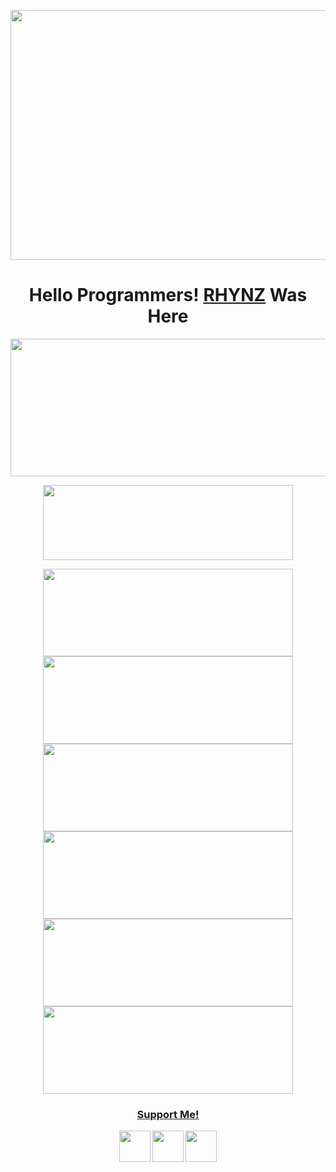 <p align="center">
  <img width="1000" height="400" src="https://user-images.githubusercontent.com/76211798/129931208-6af05b6a-f22a-4927-92a2-94132f5575db.jpg">
</p>
<h1 align="center">
  <b>Hello Programmers!<b> <a href="https://www.INSTAGRAM.COM/rhy_nz" target="blank">RHYNZ</a> Was Here
</h1>
<p align="center">
  <img width="600" height="220" src="https://github-readme-stats.vercel.app/api?username=rhynzid&show_icons=true&theme=chartreuse-dark&locale=id">
</p>
<p align="center">
  <img width="400" height="120" src="https://github-readme-stats.vercel.app/api/top-langs/?username=rhynz&layout=compact&theme=chartreuse-dark">
</p>
<p align="center">
  <a href="https://github.com/rhynzid/osif"><img width="400" height="140" src="https://github-readme-stats.vercel.app/api/pin/?username=rhynzid&repo=osif&theme=chartreuse-dark"></a> <a href="https://github.com/rhynzid/personal-api"><img width="400" height="140" src="https://github-readme-stats.vercel.app/api/pin/?username=rhynzid&repo=personal-api&theme=chartreuse-dark"></a>
  <a href="https://github.com/rhynzid/wa-automate-nodejs"><img width="400" height="140" src="https://github-readme-stats.vercel.app/api/pin/?username=Rhynzid&repo=wa-automate-nodejs&theme=chartreuse-dark"></a> <a href="https://github.com/rhynzid/bot-whatsapp"><img width="400" height="140" src="https://github-readme-stats.vercel.app/api/pin/?username=rhynzid&repo=bot-whatsapp&theme=chartreuse-dark"></a>
  <a href="https://github.com/rhynzid/template-whatsapp-api"><img width="400" height="140" src="https://github-readme-stats.vercel.app/api/pin/?username=rhynzid&repo=template-whatsapp-api&theme=chartreuse-dark"></a> <a href="https://github.com/rhynzid/lolhuman"><img width="400" height="140" src="https://github-readme-stats.vercel.app/api/pin/?username=rhynzid&repo=lolhuman&theme=chartreuse-dark"></a>
</p>
<h3 align="center">
  <a href="https://saweria.co/rhynz" target="blank">Support Me!</a>
</h3>
<p align="center">
  <a href="https://www.github.com/rhynzid"><img width="50" height="50" src="https://camo.githubusercontent.com/b079fe922f00c4b86f1b724fbc2e8141c468794ce8adbc9b7456e5e1ad09c622/68747470733a2f2f6564656e742e6769746875622e696f2f537570657254696e7949636f6e732f696d616765732f7376672f6769746875622e737667"></a>
  <a href="https://www.youtube.com/masriel"><img width="50" height="50" src="https://camo.githubusercontent.com/d54e97f5edde790381f7e62b217410df33e066a0dc8f692f2fc6b25fc1768b0c/68747470733a2f2f6564656e742e6769746875622e696f2f537570657254696e7949636f6e732f696d616765732f7376672f796f75747562652e737667"></a>
  <a href="https://www.instagram.com/rhy_nz"><img width="50" height="50" src="https://camo.githubusercontent.com/c9dacf0f25a1489fdbc6c0d2b41cda58b77fa210a13a886d6f99e027adfbd358/68747470733a2f2f6564656e742e6769746875622e696f2f537570657254696e7949636f6e732f696d616765732f7376672f696e7374616772616d2e737667"></a>
  </p>
